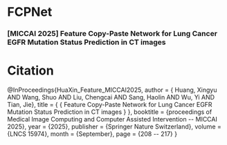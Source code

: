 # FCPNet
### [MICCAI 2025] Feature Copy-Paste Network for Lung Cancer EGFR Mutation Status Prediction in CT images

# Citation
@InProceedings{HuaXin_Feature_MICCAI2025,
        author = { Huang, Xingyu AND Wang, Shuo AND Liu, Chengcai AND Sang, Haolin AND Wu, Yi AND Tian, Jie},
        title = { { Feature Copy-Paste Network for Lung Cancer EGFR Mutation Status Prediction in CT images } },
        booktitle = {proceedings of Medical Image Computing and Computer Assisted Intervention -- MICCAI 2025},
        year = {2025},
        publisher = {Springer Nature Switzerland},
        volume = {LNCS 15974},
        month = {September},
        page = {208 -- 217}
}
